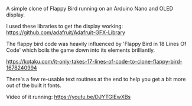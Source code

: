 A simple clone of Flappy Bird running on an Arduino Nano and OLED display.

I used these libraries to get the display working:
https://github.com/adafruit/Adafruit-GFX-Library

The flappy bird code was heavily influenced by 'Flappy Bird in 18 Lines Of Code' 
which boils the game down into its elements brilliantly.

https://kotaku.com/it-only-takes-17-lines-of-code-to-clone-flappy-bird-1678240994

There's a few re-usable text routines at the end to help you get a bit more out 
of the built it fonts.

Video of it running: https://youtu.be/DJYTGIEwXBs

